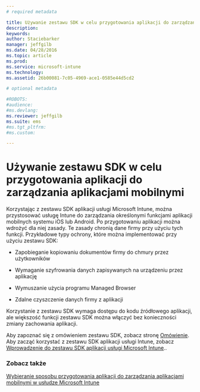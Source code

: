 ```yaml
---
# required metadata

title: Używanie zestawu SDK w celu przygotowania aplikacji do zarządzania aplikacjami mobilnymi | Microsoft Intune
description:
keywords:
author: Staciebarker
manager: jeffgilb
ms.date: 04/28/2016
ms.topic: article
ms.prod:
ms.service: microsoft-intune
ms.technology:
ms.assetid: 26b00081-7c05-4969-ace1-0585e44d5cd2

# optional metadata

#ROBOTS:
#audience:
#ms.devlang:
ms.reviewer: jeffgilb
ms.suite: ems
#ms.tgt_pltfrm:
#ms.custom:

---
```


# Używanie zestawu SDK w celu przygotowania aplikacji do zarządzania aplikacjami mobilnymi
Korzystając z zestawu SDK aplikacji usługi Microsoft Intune, można przystosować usługę Intune do zarządzania określonymi funkcjami aplikacji mobilnych systemu iOS lub Android. Po przygotowaniu aplikacji można wdrożyć dla niej zasady. Te zasady chronią dane firmy przy użyciu tych funkcji. Przykładowe typy ochrony, które można implementować przy użyciu zestawu SDK:

-   Zapobieganie kopiowaniu dokumentów firmy do chmury przez użytkowników

-   Wymaganie szyfrowania danych zapisywanych na urządzeniu przez aplikację

-   Wymuszanie użycia programu Managed Browser

-   Zdalne czyszczenie danych firmy z aplikacji

Korzystanie z zestawu SDK wymaga dostępu do kodu źródłowego aplikacji, ale większość funkcji zestawu SDK można włączyć bez konieczności zmiany zachowania aplikacji.

Aby zapoznać się z omówieniem zestawu SDK, zobacz stronę [Omówienie](https://msdn.microsoft.com/en-us/library/mt627767.aspx). Aby zacząć korzystać z zestawu SDK aplikacji usługi Intune, zobacz [Wprowadzenie do zestawu SDK aplikacji usługi Microsoft Intune](https://msdn.microsoft.com/library/mt627766.aspx)..

### Zobacz także
[Wybieranie sposobu przygotowania aplikacji do zarządzania aplikacjami mobilnymi w usłudze Microsoft Intune](decide-how-to-prepare-apps-for-mobile-application-management-with-microsoft-intune.md)



<!--HONumber=May16_HO1-->


